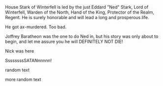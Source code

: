 House Stark of Winterfell is led by the just Eddard "Ned" Stark, Lord of
Winterfell, Warden of the North, Hand of the King, Protector of the Realm,
Regent.  He is surely honorable and will lead a long and prosperous life.

He got ax-murdered. Too bad.

Joffrey Baratheon was the one to do Ned in, but his story was only about to
begin, and let me assure you he will DEFINITELY NOT DIE!

Nick was here

SsssssssSATANnnnnn!


random text


more random text
